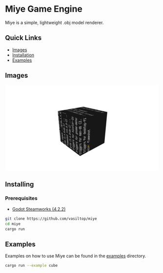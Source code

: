 # Miye Game Engine

Miye is a simple, lightweight .obj model renderer.

## Quick Links
- [Images](#Images)
- [Installation](#installing)
- [Examples](#examples)

## Images

![image 1](./images/demo_cube.png)

## Installing

### Prerequisites

- [Godot Steamworks (4.2.2)](https://github.com/GodotSteam/GodotSteam/releases/tag/v4.7)

```bash
git clone https://github.com/vasiltop/miye
cd miye
cargo run
```

## Examples
Examples on how to use Miye can be found in the [examples](examples) directory.

```bash
cargo run --example cube
```
